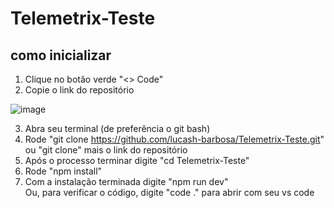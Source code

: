 # Telemetrix-Teste

## como inicializar
1. Clique no botão verde "<> Code"
2. Copie o link do repositório

![image](https://user-images.githubusercontent.com/100797183/223098748-2c6fea58-bedc-425f-a223-a0c3b61054af.png)

3. Abra seu terminal (de preferência o git bash)
4. Rode "git clone https://github.com/lucash-barbosa/Telemetrix-Teste.git" ou "git clone" mais o link do repositório
5. Após o processo terminar digite "cd Telemetrix-Teste"
6. Rode "npm install"
7. Com a instalação terminada digite "npm run dev" <br />
Ou, para verificar o código, digite "code ." para abrir com seu vs code
